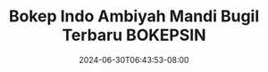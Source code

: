 --- 
title: "Bokep Indo Ambiyah Mandi Bugil Terbaru  BOKEPSIN"
description: "download  video bokep Bokep Indo Ambiyah Mandi Bugil Terbaru  BOKEPSIN full video full terbaru"
date: 2024-06-30T06:43:53-08:00
file_code: "i9ra8nfa8q8k"
draft: false
cover: "kj4damei5cnu2ohg.jpg"
tags: ["Bokep", "Indo", "Ambiyah", "Mandi", "Bugil", "Terbaru", "BOKEPSIN", "bokep-indo", "bokep-viral", "bokep-ig"]
length: 167
fld_id: "1483132"
foldername: "Ambiyah update"
categories: ["Ambiyah update"]
views: 0
---